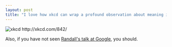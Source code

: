 ```yaml
---
layout: post
title: "I love how xkcd can wrap a profound observation about meaning in a penis joke"
---
```


<img src="http://imgs.xkcd.com/comics/mark.png" title="xkcd http://xkcd.com/842/">

Also, if you have not seen [Randall's talk at Google](http://www.youtube.com/watch?v=zJOS0sV2a24), you should.

<script type="text/javascript">
  djdc.connected = function() {
    $("img.callout").css({"max-width": "none",
                          "padding": "5px"});
  };
</script>